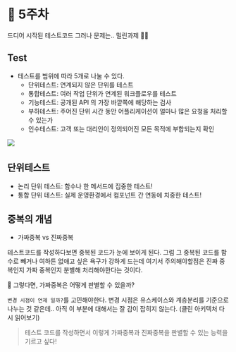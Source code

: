 # 🏁 5주차

드디어 시작된 테스트코드 그러나 문제는.. 밀린과제 😵‍💫

## Test&#x20;

* 테스트를 범위에 따라 5개로 나눌 수 있다.
  * 단위테스트: 연계되지 않은 단위를 테스트
  * 통합테스트: 여러 작업 단위가 연계된 워크플로우를 테스트
  * 기능테스트: 공개된 API 의 가장 바깥쪽에 해당하는 검사
  * 부하테스트: 주어진 단위 시간 동안 어플리케이션이 얼마나 많은 요청을 처리할 수 있는가
  * 인수테스트: 고객 또는 대리인이 정의되어진 모든 목적에 부합되는지 확인

![](<../.gitbook/assets/스크린샷 2023-05-08 오후 9.19.32.png>)



## 단위테스트

* 논리 단위 테스트: 함수나 한 메서드에 집중한 테스트!
* 통합 단위 테스트: 실제 운영환경에서 컴포넌트 간 연동에 치중한 테스트!

## 중복의 개념

* 가짜중복 vs 진짜중복

테스트코드를 작성하다보면 중복된 코드가 눈에 보이게 된다. 그럼 그 중복된 코드를 함수로 빼거나 여하튼 없애고 싶은 욕구가 강하게 드는데 여기서 주의해야할점은 진짜 중복인지 가짜 중복인지 분별해 처리해야한다는 것이다.

🧐 그렇다면, 가짜중복은 어떻게 판별할 수 있을까?&#x20;

`변경 시점이 언제 일까?`를 고민해야한다. 변경 시점은 유스케이스와 계층분리를 기준으로 나누는 것 같은데.. 아직 이 부분에 대해서는 잘 감이 잡히지 않는다. (클린 아키텍처 다시 읽어보기)



> 테스트 코드를 작성하면서 이렇게 가짜중복과 진짜중복을 판별할 수 있는 능력을 기르고 싶다!&#x20;
